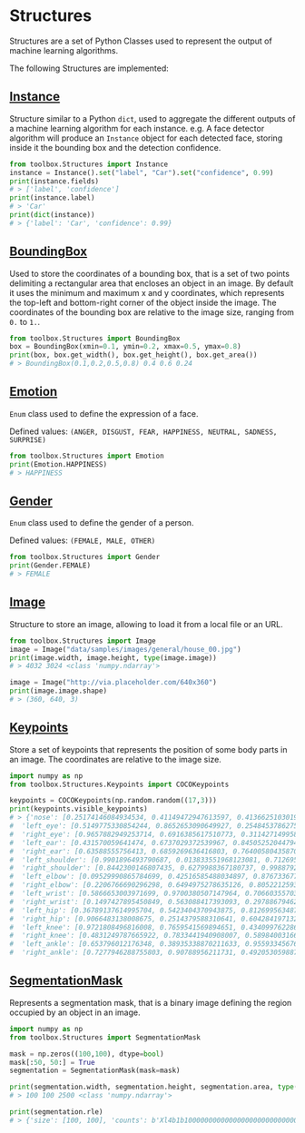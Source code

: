 # Structures

Structures are a set of Python Classes used to represent the output of machine learning algorithms.

The following Structures are implemented:

## [Instance](https://github.com/CommuniCityProject/communicity_toolbox/blob/master/toolbox/Structures/Instance.py)

Structure similar to a Python ``dict``, used to aggregate the different outputs of a machine learning algorithm for each instance.
e.g. A face detector algorithm will produce an ``Instance`` object for each detected face, storing inside it the bounding box and the detection confidence.

```Python
from toolbox.Structures import Instance
instance = Instance().set("label", "Car").set("confidence", 0.99)
print(instance.fields)
# > ['label', 'confidence']
print(instance.label)
# > 'Car'
print(dict(instance))
# > {'label': 'Car', 'confidence': 0.99}
```

## [BoundingBox](https://github.com/CommuniCityProject/communicity_toolbox/blob/master/toolbox/Structures/BoundingBox.py)

Used to store the coordinates of a bounding box, that is a set of two points delimiting a rectangular area that encloses an object in an image. By default it uses the minimum and maximum x and y coordinates, which represents the top-left and bottom-right corner of the object inside the image. The coordinates of the bounding box are relative to the image size, ranging from ``0.`` to ``1.``.

```Python
from toolbox.Structures import BoundingBox
box = BoundingBox(xmin=0.1, ymin=0.2, xmax=0.5, ymax=0.8)
print(box, box.get_width(), box.get_height(), box.get_area())
# > BoundingBox(0.1,0.2,0.5,0.8) 0.4 0.6 0.24
```

## [Emotion](https://github.com/CommuniCityProject/communicity_toolbox/blob/master/toolbox/Structures/Emotion.py)

``Enum`` class used to define the expression of a face.

Defined values: ``(ANGER, DISGUST, FEAR, HAPPINESS, NEUTRAL, SADNESS, SURPRISE)``

```Python
from toolbox.Structures import Emotion
print(Emotion.HAPPINESS)
# > HAPPINESS
```

## [Gender](https://github.com/CommuniCityProject/communicity_toolbox/blob/master/toolbox/Structures/Gender.py)

``Enum`` class used to define the gender of a person.

Defined values: ``(FEMALE, MALE, OTHER)``

```Python
from toolbox.Structures import Gender
print(Gender.FEMALE)
# > FEMALE
```

## [Image](https://github.com/CommuniCityProject/communicity_toolbox/blob/master/toolbox/Structures/Image.py)

Structure to store an image, allowing to load it from a local file or an URL.

```Python
from toolbox.Structures import Image
image = Image("data/samples/images/general/house_00.jpg")
print(image.width, image.height, type(image.image))
# > 4032 3024 <class 'numpy.ndarray'>

image = Image("http://via.placeholder.com/640x360")
print(image.image.shape)
# > (360, 640, 3)
```

## [Keypoints](https://github.com/CommuniCityProject/communicity_toolbox/blob/master/toolbox/Structures/Keypoints.py)

Store a set of keypoints that represents the position of some body parts in an image. The coordinates are relative to the image size.

```Python
import numpy as np
from toolbox.Structures.Keypoints import COCOKeypoints

keypoints = COCOKeypoints(np.random.random((17,3)))
print(keypoints.visible_keypoints)
# > {'nose': [0.25174146084934534, 0.41149472947613597, 0.4136625103019802],
#  'left_eye': [0.5149775330854244, 0.8652653090649927, 0.2548453786275874],
#  'right_eye': [0.9657882949253714, 0.6916385617510773, 0.3114271499589921],
#  'left_ear': [0.431570059641474, 0.6737029372539967, 0.8450525204479465],
#  'right_ear': [0.63588555756413, 0.6859269636416803, 0.7640058043587045],
#  'left_shoulder': [0.9901896493790687, 0.013833551968123081, 0.7126951678248445],
#  'right_shoulder': [0.8442300146807435, 0.6279988367180737, 0.9988792028321307],
#  'left_elbow': [0.09529990865784699, 0.42516585488034897, 0.8767336772714116],
#  'right_elbow': [0.2206766690296298, 0.6494975278635126, 0.8052212593200703],
#  'left_wrist': [0.5866653003971699, 0.9700380507147964, 0.7066035570368658],
#  'right_wrist': [0.1497427895450849, 0.563088417393093, 0.29788679462560685],
#  'left_hip': [0.36789137614995704, 0.5423404370943875, 0.812699563487156],
#  'right_hip': [0.9066483138008675, 0.2514379588310641, 0.6042841971323476],
#  'left_knee': [0.9721808496816008, 0.7659541569894651, 0.4340997622861066],
#  'right_knee': [0.4831249787665922, 0.7833441940908007, 0.5898400316687347],
#  'left_ankle': [0.653796012176348, 0.38935338870211633, 0.9559334567680202],
#  'right_ankle': [0.7277946288755803, 0.90788956211731, 0.4920530598870443]}
```

## [SegmentationMask](https://github.com/CommuniCityProject/communicity_toolbox/blob/master/toolbox/Structures/SegmentationMask.py)

Represents a segmentation mask, that is a binary image defining the region occupied by an object in an image.

```Python
import numpy as np
from toolbox.Structures import SegmentationMask

mask = np.zeros((100,100), dtype=bool)
mask[:50, 50:] = True
segmentation = SegmentationMask(mask=mask)

print(segmentation.width, segmentation.height, segmentation.area, type(segmentation.mask))
# > 100 100 2500 <class 'numpy.ndarray'>

print(segmentation.rle)
# > {'size': [100, 100], 'counts': b'Xl4b1b100000000000000000000000000000000000000000000000000000000000000000000000000000000000000000000000000'}
```
